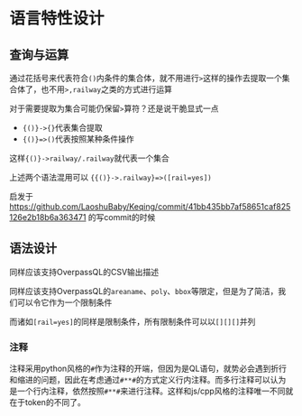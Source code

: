 # 语言特性设计

## 查询与运算

通过花括号来代表符合`()`内条件的集合体，就不用进行`>`这样的操作去提取一个集合体了，也不用`>,railway`之类的方式进行运算

对于需要提取为集合可能仍保留`>`算符？还是说干脆显式一点

* `{()}->{}`代表集合提取
* `{()}=>()`代表按照某种条件操作

这样`{()}->railway/.railway`就代表一个集合

上述两个语法混用可以
`{{()}->.railway}=>([rail=yes])`

启发于 https://github.com/LaoshuBaby/Keqing/commit/41bb435bb7af58651caf825126e2b18b6a363471 的写commit的时候

## 语法设计

同样应该支持OverpassQL的CSV输出描述

同样应该支持OverpassQL的`areaname`、`poly`、`bbox`等限定，但是为了简洁，我们可以令它作为一个限制条件

而诸如`[rail=yes]`的同样是限制条件，所有限制条件可以以`[][][]`并列

### 注释

注释采用python风格的`#`作为注释的开端，但因为是QL语句，就势必会遇到折行和缩进的问题，因此在考虑通过`#**#`的方式定义行内注释。而多行注释可以认为是一个行内注释，依然按照`#**#`来进行注释。这样和js/cpp风格的注释唯一不同就在于token的不同了。
